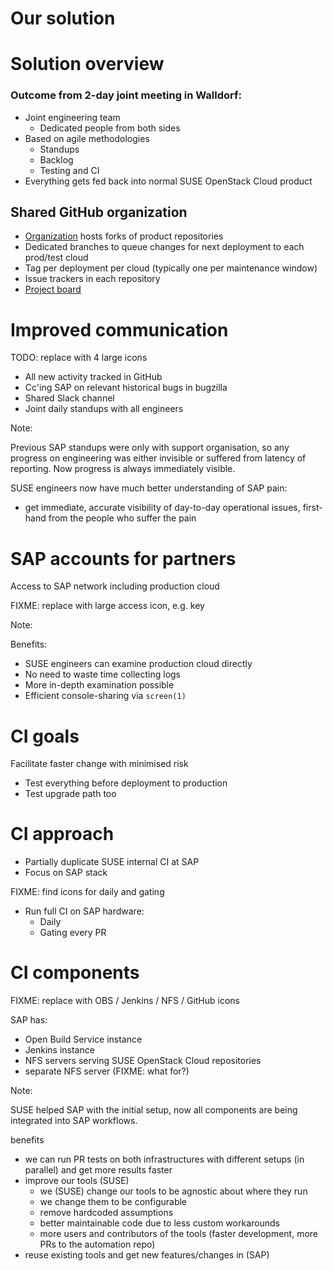 <!-- .slide: data-state="section-break" id="solution" data-timing="5" -->
# Our solution


<!-- .slide: data-state="normal" id="solution-overview" data-menu-title="Overview" data-timing="120" -->
# Solution overview

### Outcome from 2-day joint meeting in Walldorf:

*   Joint engineering team
    *   Dedicated people from both sides
*   Based on agile methodologies
    *   Standups
    *   Backlog
    *   Testing and CI
*   Everything gets fed back into normal
    SUSE OpenStack Cloud product


<!-- .slide: data-state="normal" id="github-org" data-timing="120" -->
## Shared GitHub organization

*   [Organization](https://github.com/orgs/sap-oc/)
    hosts forks of product repositories
*   Dedicated branches to queue changes for next deployment
    to each prod/test cloud
*   Tag per deployment per cloud
    (typically one per maintenance window)
*   Issue trackers in each repository
*   [Project board](https://github.com/orgs/sap-oc/projects/1)


<!-- .slide: data-state="normal" id="communication" data-timing="120" -->
# Improved communication

TODO: replace with 4 large icons

*   All new activity tracked in GitHub
*   Cc'ing SAP on relevant historical bugs in bugzilla
*   Shared Slack channel
*   Joint daily standups with all engineers

Note:

Previous SAP standups were only with support organisation, so any
progress on engineering was either invisible or suffered from latency
of reporting.  Now progress is always immediately visible.

SUSE engineers now have much better understanding of SAP pain:

- get immediate, accurate visibility of day-to-day operational issues,
  first-hand from the people who suffer the pain


<!-- .slide: data-state="normal" id="partner-access" data-menu-title="Partner access" data-timing="120" -->
# SAP accounts for partners

Access to SAP network including production cloud

FIXME: replace with large access icon, e.g. key

Note:

Benefits:

-   SUSE engineers can examine production cloud directly
-   No need to waste time collecting logs
-   More in-depth examination possible
-   Efficient console-sharing via `screen(1)`


<!-- .slide: data-state="normal" id="CI-goals" data-timing="120" -->
# CI goals

Facilitate faster change with minimised risk

*   Test everything before deployment to production
*   Test upgrade path too


<!-- .slide: data-state="normal" id="CI-approach" data-timing="120" -->
# CI approach

*   Partially duplicate SUSE internal CI at SAP
*   Focus on SAP stack

FIXME: find icons for daily and gating

*   Run full CI on SAP hardware:
    *   Daily
    *   Gating every PR


<!-- .slide: data-state="normal" id="CI-components" data-timing="120" -->
# CI components

FIXME: replace with OBS / Jenkins / NFS / GitHub icons

SAP has:

*   Open Build Service instance
*   Jenkins instance
*   NFS servers serving SUSE OpenStack Cloud repositories
*   separate NFS server (FIXME: what for?)

Note:

SUSE helped SAP with the initial setup, now all components are being
integrated into SAP workflows.

benefits
*   we can run PR tests on both infrastructures with different setups (in parallel) and get more results faster
*   improve our tools (SUSE)
    *   we (SUSE) change our tools to be agnostic about where they run
    *   we change them to be configurable
    *   remove hardcoded assumptions
    *   better maintainable code due to less custom workarounds
    *   more users and contributors of the tools (faster development, more PRs to the automation repo)
*   reuse existing tools and get new features/changes in (SAP)
